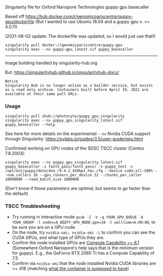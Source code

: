 Singularity file for Oxford Nanopore Technologies guppy gpu basecaller

Based off https://hub.docker.com/r/genomicpariscentre/guppy-gpu/dockerfile
(But I wanted to use Ubuntu 18.04 and a guppy gpu v. >= 4.0.11)

(2021-08-02 update: The dockerfile was updated, so I would just use that!)

```
singularity pull docker://genomicpariscentre/guppy-gpu
singularity exec --nv guppy-gpu_latest.sif guppy_basecaller
```
---

Image building handled by singularity-hub.org

But: https://singularityhub.github.io/singularityhub-docs/
```
Notice
Singularity Hub is no longer online as a builder service, but exists as a read only archive. Containers built before April 19, 2021 are available at their same pull URLs.
```

### Usage

```
singularity pull shub://photocyte/guppy_gpu_singularity
singularity exec --nv guppy_gpu_singularity_latest.sif guppy_basecaller --help
```

See here for more details on the experimental `--nv` Nvidia CUDA support through Singularity: https://sylabs.io/guides/3.5/user-guide/gpu.html

Confirmed working on GPU nodes of the SDSC TSCC cluster (Centos 7.8.2003):
```
singularity exec --nv guppy_gpu_singularity_latest.sif guppy_basecaller -i fast5_pass/fast5_pass/ -s guppy_test -c /opt/ont/guppy/data/dna_r9.4.1_450bps_hac.cfg --device cuda:all:100% --num_callers 16 --gpu_runners_per_device 32 --chunks_per_caller 10000000 --read_batch_size 1000000
```
(Don't know if those parameters are optimal, but seems to go faster than the default)

### TSCC Troubleshooting

- Try running in interactive mode `qsub -I -V -q YOUR_GPU_QUEUE -A YOUR_GROUP -l nodes=A_BEEFY_GPU_NODE:ppn=16 -l walltime=6:00:00`, to be sure you are on a GPU node.  
- On the node, try `nvidia-smi; nvidia-smi -L` to confirm you can see the CUDA GPUs, and what type of GPUs they are.
- Confirm the node installed GPUs are [Compute Capability >= 6.1](https://developer.nvidia.com/cuda-gpus) (Somewhere Oxford Nanopore's help says that is the minimum version for guppy). E.g., the GeForce RTX 2080 Ti has a Compute Capability of 7.5
- Confirm via `nvidia-smi` that the node installed Nvidia CUDA libraries are >= 418 (matching [what the container is supposed to have](https://github.com/photocyte/guppy_gpu_singularity/blob/f4376d20ccbff97ea39909aad302887f028359ac/Singularity#L51))
